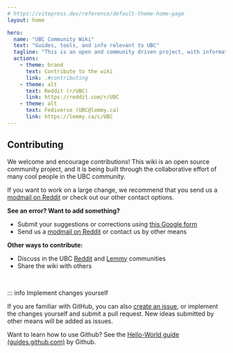 ```yaml
---
# https://vitepress.dev/reference/default-theme-home-page
layout: home

hero:
  name: "UBC Community Wiki"
  text: "Guides, tools, and info relevant to UBC"
  tagline: "This is an open and community driven project, with information compiled by the wider UBC community. Thank you ❤️"
  actions:
    - theme: brand
      text: Contribute to the wiki
      link: .#contributing
    - theme: alt
      text: Reddit (r/UBC) 
      link: https://reddit.com/r/UBC
    - theme: alt
      text: Fediverse (UBC@lemmy.ca)
      link: https://lemmy.ca/c/UBC
---
```


<VitepressCardContainer :cols="2">
  <VitepressCard
    icon="ph:sparkle-fill"
    iconColor="#f9c23c"
    title="Essential Tools & Guides"
    body="Includes guides and community built tools for admissions, course registration, finding textbooks, mental health resources. and more."
    link="https://example.com/tools"
    linkText="Jump to section"
  />
  <VitepressCard
    icon="ph:push-pin-fill"
    iconColor="#CA0B4A"
    title="Navigate Campus"
    body="Includes guides and navigation tools for places to visit, lost & found, lockers, printers, showers, study/food/nap spots, etc."
    link="https://example.com/tools"
    linkText="Jump to section"
  />
</VitepressCardContainer>
<!-- TODO: update links -->

## Contributing

We welcome and encourage contributions! This wiki is an open source community project, and it is being built through the collaborative effort of many cool people in the UBC community. 

If you want to work on a large change, we recommend that you send us a [modmail on Reddit](https://www.reddit.com/message/compose?to=%2Fr%2FUBC) or check out our other contact options.

<!-- TODO: Contact options -->

**See an error? Want to add something?**

- Submit your suggestions or corrections using [this Google form](https://forms.gle/8L7GPodjp2SNRM2w9)
- Send us a [modmail on Reddit](https://www.reddit.com/message/compose?to=%2Fr%2FUBC) or contact us by other means
<!-- TODO: contact options -->

**Other ways to contribute:**

- Discuss in the UBC [Reddit](https://reddit.com/r/ubc) and [Lemmy](https://lemmy.ca/c/ubc) communities
- Share the wiki with others

<br>

::: info Implement changes yourself

If you are familiar with GitHub, you can also [create an issue](https://github.com/community-ubc/wiki/issues), or implement the changes yourself and submit a pull request. New ideas submitted by other means will be added as issues.

<!-- TODO: For instructions on how to edit things on the site, see the [instructions here](./meta/project.md).  -->

Want to learn how to use Github? See the [Hello-World guide (guides.github.com)](https://guides.github.com/activities/hello-world/) by Github.


